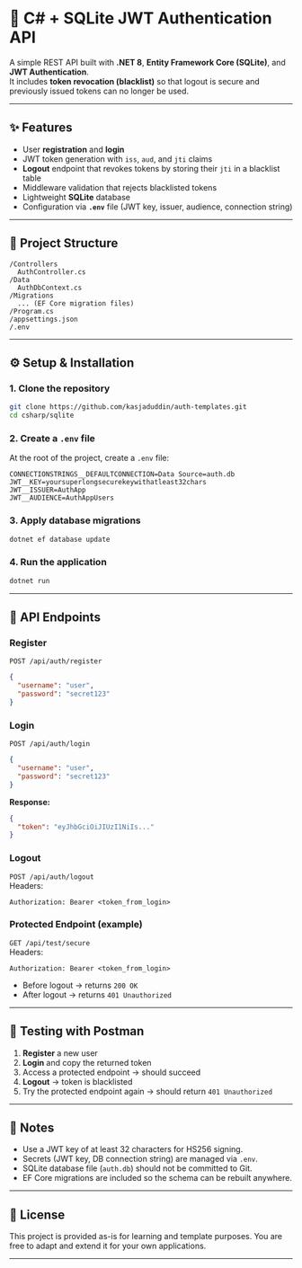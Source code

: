 # 🔐 C# + SQLite JWT Authentication API

A simple REST API built with **.NET 8**, **Entity Framework Core (SQLite)**, and **JWT Authentication**.  
It includes **token revocation (blacklist)** so that logout is secure and previously issued tokens can no longer be used.

---

## ✨ Features
- User **registration** and **login**
- JWT token generation with `iss`, `aud`, and `jti` claims
- **Logout** endpoint that revokes tokens by storing their `jti` in a blacklist table
- Middleware validation that rejects blacklisted tokens
- Lightweight **SQLite** database
- Configuration via **`.env`** file (JWT key, issuer, audience, connection string)

---

## 📂 Project Structure
```
/Controllers
  AuthController.cs
/Data
  AuthDbContext.cs
/Migrations
  ... (EF Core migration files)
/Program.cs
/appsettings.json
/.env
```

---

## ⚙️ Setup & Installation

### 1. Clone the repository
```bash
git clone https://github.com/kasjaduddin/auth-templates.git
cd csharp/sqlite
```

### 2. Create a `.env` file
At the root of the project, create a `.env` file:

```
CONNECTIONSTRINGS__DEFAULTCONNECTION=Data Source=auth.db
JWT__KEY=yoursuperlongsecurekeywithatleast32chars
JWT__ISSUER=AuthApp
JWT__AUDIENCE=AuthAppUsers
```

### 3. Apply database migrations
```bash
dotnet ef database update
```

### 4. Run the application
```bash
dotnet run
```

---

## 🔑 API Endpoints

### Register
`POST /api/auth/register`
```json
{
  "username": "user",
  "password": "secret123"
}
```

### Login
`POST /api/auth/login`
```json
{
  "username": "user",
  "password": "secret123"
}
```
**Response:**
```json
{
  "token": "eyJhbGciOiJIUzI1NiIs..."
}
```

### Logout
`POST /api/auth/logout`  
Headers:
```
Authorization: Bearer <token_from_login>
```

### Protected Endpoint (example)
`GET /api/test/secure`  
Headers:
```
Authorization: Bearer <token_from_login>
```

- Before logout → returns `200 OK`  
- After logout → returns `401 Unauthorized`

---

## 🧪 Testing with Postman
1. **Register** a new user  
2. **Login** and copy the returned token  
3. Access a protected endpoint → should succeed  
4. **Logout** → token is blacklisted  
5. Try the protected endpoint again → should return `401 Unauthorized`

---

## 📌 Notes
- Use a JWT key of at least 32 characters for HS256 signing.  
- Secrets (JWT key, DB connection string) are managed via `.env`.  
- SQLite database file (`auth.db`) should not be committed to Git.  
- EF Core migrations are included so the schema can be rebuilt anywhere.

---

## 📜 License
This project is provided as-is for learning and template purposes. You are free to adapt and extend it for your own applications.

---
